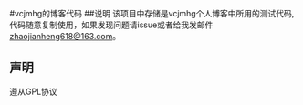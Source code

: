 #vcjmhg的博客代码
##说明
该项目中存储是vcjmhg个人博客中所用的测试代码,代码随意复制使用，如果发现问题请issue或者给我发邮件[zhaojianheng618@163.com]()。
## 声明
遵从GPL协议
